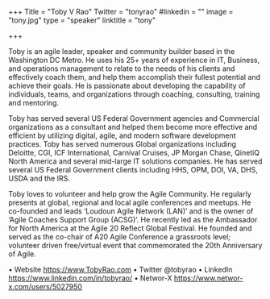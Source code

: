 +++
Title = "Toby V Rao"
Twitter = "tonyrao"
#linkedin = "" 
image = "tony.jpg"
type = "speaker"
linktitle = "tony"

+++

Toby is an agile leader, speaker and community builder based in the Washington DC Metro. He uses his 25+ years of experience in IT, Business, and operations management to relate to the needs of his clients and effectively coach them, and help them accomplish their fullest potential and achieve their goals. He is passionate about developing the capability of individuals, teams, and organizations through coaching, consulting, training and mentoring.

Toby has served several US Federal Government agencies and Commercial organizations as a consultant and helped them become more effective and efficient by utilizing digital, agile, and modern software development practices. Toby has served numerous Global organizations including Deloitte, CGI, ICF International, Carnival Cruises, JP Morgan Chase, QinetiQ North America and several mid-large IT solutions companies. He has served several US Federal Government clients including HHS, OPM, DOI, VA, DHS, USDA and the IRS.

Toby loves to volunteer and help grow the Agile Community. He regularly presents at global, regional and local agile conferences and meetups. He co-founded and leads ‘Loudoun Agile Network (LAN)’ and is the owner of ‘Agile Coaches Support Group (ACSG)’. He recently led as the Ambassador for North America at the Agile 20 Reflect Global Festival. He founded and served as the co-chair of A20 Agile Conference a grassroots level; volunteer driven free/virtual event that commemorated the 20th Anniversary of Agile.

• Website https://www.TobyRao.com • Twitter @tobyrao • LinkedIn https://www.linkedin.com/in/tobyrao/ • Networ-X https://www.networ-x.com/users/5027950